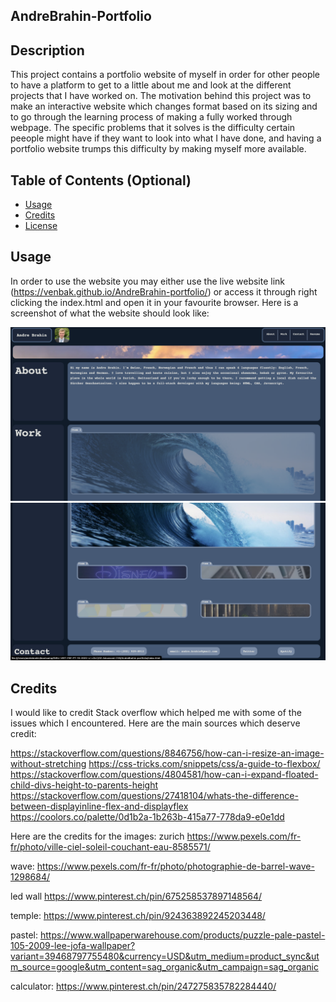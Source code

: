 ## AndreBrahin-Portfolio

## Description

This project contains a portfolio website of myself in order for other people to have a platform to get to a little about me and look at the different projects that I have worked on. The motivation behind this project was to make an interactive website which changes format based on its sizing and to go through the learning process of making a fully worked through webpage. The specific problems that it solves is the difficulty certain peeople might have if they want to look into what I have done, and having a portfolio website trumps this difficulty by making myself more available.

## Table of Contents (Optional)

- [Usage](#usage)
- [Credits](#credits)
- [License](#license)

## Usage

In order to use the website you may either use the live website link (https://venbak.github.io/AndreBrahin-portfolio/) or access it through right clicking the index.html and open it in your favourite browser. Here is a screenshot of what the website should look like:

![Appearance](./assets/images/Screenshot%202022-11-17%20at%203.00.03%20PM.png)
![Appearance](./assets/images/Screenshot%202022-11-17%20at%203.00.30%20PM.png)

## Credits

I would like to credit Stack overflow which helped me with some of the issues which I encountered. Here are the main sources which deserve credit:

https://stackoverflow.com/questions/8846756/how-can-i-resize-an-image-without-stretching
https://css-tricks.com/snippets/css/a-guide-to-flexbox/
https://stackoverflow.com/questions/4804581/how-can-i-expand-floated-child-divs-height-to-parents-height
https://stackoverflow.com/questions/27418104/whats-the-difference-between-displayinline-flex-and-displayflex
https://coolors.co/palette/0d1b2a-1b263b-415a77-778da9-e0e1dd

Here are the credits for the images:
zurich
https://www.pexels.com/fr-fr/photo/ville-ciel-soleil-couchant-eau-8585571/ 

wave:
https://www.pexels.com/fr-fr/photo/photographie-de-barrel-wave-1298684/ 

led wall
https://www.pinterest.ch/pin/675258537897148564/

temple:
https://www.pinterest.ch/pin/924363892245203448/

pastel:
https://www.wallpaperwarehouse.com/products/puzzle-pale-pastel-105-2009-lee-jofa-wallpaper?variant=39468797755480&currency=USD&utm_medium=product_sync&utm_source=google&utm_content=sag_organic&utm_campaign=sag_organic

calculator:
https://www.pinterest.ch/pin/247275835782284440/
